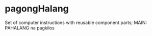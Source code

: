 # pagongHalang
Set of computer instructions with reusable component parts; MAIN: PAHALANG na pagkilos
